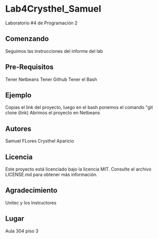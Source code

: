 # Lab4Crysthel_Samuel
Laboratorio #4 de Programación 2

Comenzando
---------------
Seguimos las instrucciones del informe del lab

Pre-Requisitos
------------------
Tener Netbeans
Tener Github
Tener el Bash

Ejemplo
----------------
Copias el link del proyecto, luego en el bash ponemos el comando "git clone (link)
Abrimos el proyecto en Netbeans

Autores
------------
Samuel FLores
Crysthel Aparicio

Licencia
------------------------------------
Este proyecto está licenciado bajo la licencia MIT. Consulte el archivo LICENSE.md para obtener más información.

Agradecimiento
------------------
Unitec y los Instructores

Lugar
-------------------------------------
Aula 304 piso 3

